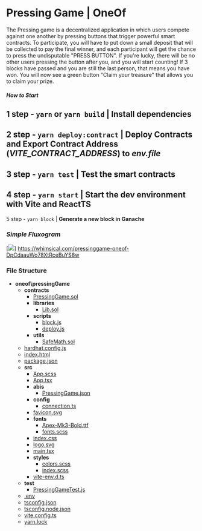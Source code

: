 # Pressing Game | OneOf

The Pressing game is a decentralized application in which users compete against one another by pressing buttons that trigger powerful smart contracts. To participate, you will have to put down a small deposit that will be collected to pay the final winner, and each participant will get the chance to press the undisputable "PRESS BUTTON". If you're lucky, there will be no other users pressing the button after you, and you will start counting! If 3 blocks have passed and you are still the last person, that means you have won. You will now see a green button "Claim your treasure" that allows you to claim your prize.

#### _How to Start_

1 step - `yarn` or `yarn build` | **Install dependencies**
--
2 step - `yarn deploy:contract` | **Deploy Contracts and Export Contract Address (_VITE_CONTRACT_ADDRESS_) to _env.file_**
--
3 step - `yarn test` | **Test the smart contracts**
--
4 step - `yarn start` | **Start the dev environment with Vite and ReactTS**
--
5 step - `yarn block` | **Generate a new block in Ganache**

### _Simple Fluxogram_

[<img src="https://ibb.co/ygzwPck">]
https://whimsical.com/pressinggame-oneof-DpCdaauWo78XtRceBuYS8w

### File Structure

- **oneof\\pressingGame**
  - **contracts**
    - [PressingGame.sol](contracts/PressingGame.sol)
    - **libraries**
      - [Lib.sol](contracts/libraries/Lib.sol)
    - **scripts**
      - [block.js](contracts/scripts/block.js)
      - [deploy.js](contracts/scripts/deploy.js)
    - **utils**
      - [SafeMath.sol](contracts/utils/SafeMath.sol)
  - [hardhat.config.js](hardhat.config.js)
  - [index.html](index.html)
  - [package.json](package.json)
  - **src**
    - [App.scss](src/App.scss)
    - [App.tsx](src/App.tsx)
    - **abis**
      - [PressingGame.json](src/abis/PressingGame.json)
    - **config**
      - [connection.ts](src/config/connection.ts)
    - [favicon.svg](src/favicon.svg)
    - **fonts**
      - [Apex\-Mk3\-Bold.ttf](src/fonts/Apex-Mk3-Bold.ttf)
      - [fonts.scss](src/fonts/fonts.scss)
    - [index.css](src/index.css)
    - [logo.svg](src/logo.svg)
    - [main.tsx](src/main.tsx)
    - **styles**
      - [colors.scss](src/styles/colors.scss)
      - [index.scss](src/styles/index.scss)
    - [vite\-env.d.ts](src/vite-env.d.ts)
  - **test**
    - [PressingGameTest.js](test/PressingGameTest.js)
  - [.env](.env)
  - [tsconfig.json](tsconfig.json)
  - [tsconfig.node.json](tsconfig.node.json)
  - [vite.config.ts](vite.config.ts)
  - [yarn.lock](yarn.lock)
